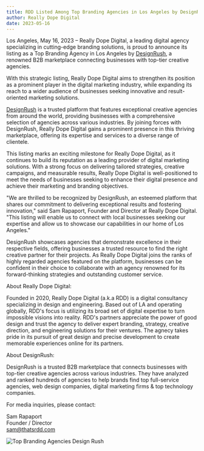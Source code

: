 ```yaml
---
title: RDD Listed Among Top Branding Agencies in Los Angeles by DesignRush
author: Really Dope Digital
date: 2023-05-16
---
```


Los Angeles, May 16, 2023 – Really Dope Digital, a leading digital agency specializing in cutting-edge branding solutions, is proud to announce its listing as a Top Branding Agency in Los Angeles by [DesignRush](https://www.designrush.com), a renowned B2B marketplace connecting businesses with top-tier creative agencies.

With this strategic listing, Really Dope Digital aims to strengthen its position as a prominent player in the digital marketing industry, while expanding its reach to a wider audience of businesses seeking innovative and result-oriented marketing solutions.

[DesignRush](https://www.designrush.com) is a trusted platform that features exceptional creative agencies from around the world, providing businesses with a comprehensive selection of agencies across various industries. By joining forces with DesignRush, Really Dope Digital gains a prominent presence in this thriving marketplace, offering its expertise and services to a diverse range of clientele.

This listing marks an exciting milestone for Really Dope Digital, as it continues to build its reputation as a leading provider of digital marketing solutions. With a strong focus on delivering tailored strategies, creative campaigns, and measurable results, Really Dope Digital is well-positioned to meet the needs of businesses seeking to enhance their digital presence and achieve their marketing and branding objectives.

"We are thrilled to be recognized by DesignRush, an esteemed platform that shares our commitment to delivering exceptional results and fostering innovation," said Sam Rapaport, Founder and Director at Really Dope Digital. "This listing will enable us to connect with local businesses seeking our expertise and allow us to showcase our capabilities in our home of Los Angeles."

DesignRush showcases agencies that demonstrate excellence in their respective fields, offering businesses a trusted resource to find the right creative partner for their projects. As Really Dope Digital joins the ranks of highly regarded agencies featured on the platform, businesses can be confident in their choice to collaborate with an agency renowned for its forward-thinking strategies and outstanding customer service.

About Really Dope Digital:

Founded in 2020, Really Dope Digital (a.k.a RDD) is a digital consultancy specializing in design and engineering. Based out of LA and operating globally, RDD's focus is utilizing its broad set of digital expertise to turn impossible visions into reality. RDD's partners appreciate the power of good design and trust the agency to deliver expert branding, strategy, creative direction, and engineering solutions for their ventures. The agnecy takes pride in its pursuit of great design and precise development to create memorable experiences online for its partners.

About DesignRush:

DesignRush is a trusted B2B marketplace that connects businesses with top-tier creative agencies across various industries. They have analyzed and ranked hundreds of agencies to help brands find top full-service agencies, web design companies, digital marketing firms & top technology companies.

For media inquiries, please contact:

Sam Rapaport<br />
Founder / Director<br />
[sam@thatsrdd.com](mailto:sam@thatsrdd.com)

![Top Branding Agencies Design Rush](https://www.designrush.com/topbest/images/svg/top-agency-badges/top-branding-agencies.svg 'Top Branding Agencies Design Rush')
